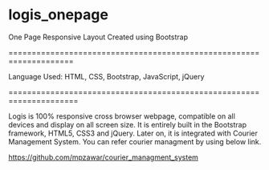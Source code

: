 # logis_onepage
One Page Responsive Layout Created using Bootstrap

====================================================================

Language Used: HTML, CSS, Bootstrap, JavaScript, jQuery

=====================================================================

Logis is 100% responsive cross browser webpage, compatible on all devices and display on all screen size. 
It is entirely built in the Bootstrap framework, HTML5, CSS3 and jQuery. 
Later on, it is integrated with Courier Management System. 
You can refer courier managment by using below link.

https://github.com/mpzawar/courier_managment_system
